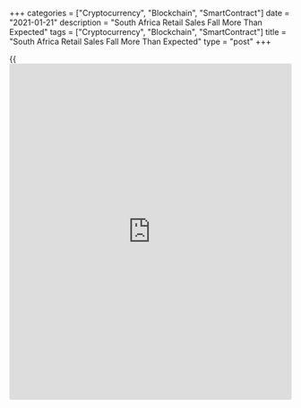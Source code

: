 +++
categories = ["Cryptocurrency", "Blockchain", "SmartContract"]
date = "2021-01-21"
description = "South Africa Retail Sales Fall More Than Expected"
tags = ["Cryptocurrency", "Blockchain", "SmartContract"]
title = "South Africa Retail Sales Fall More Than Expected"
type = "post"
+++

{{<iframe id="large-banner" src="https://www.bounty.group/#slide=14.0" width="100%" height="600" scrolling="no" style="border: 0px solid rgb(216, 221, 230); border-radius: 3px;">}}

South Africa's retail sales continued to fall in November and at a
faster-than-expected pace, preliminary data from Statistics South Africa
showed on Thursday.

Retail sales decreased 4.0 percent year-on-year after a 2.3 percent
decline in October. Economists had forecast a 2.5 percent fall.

The pace of decline grew faster after slowing in each of the previous
three months.

In November, the biggest annual declines of 26.1 percent and 5.6 percent
were recorded for all 'other' retailers and retailers in textiles,
clothing, footwear and leather goods, the agency said.

Compared to the previous month, retail sales grew 1.8 percent in
November after a 0.5 percent fall in October.

In the three months ended November, seasonally adjusted retail trade
sales grew 4.3 percent compared with the previous three months.

Separately, the statistical office reported that the wholesale trade
sales decreased 2.2 percent year-on-year in November after a 4.6 percent
fall in the previous month.

On a month-on-month basis, wholesale sales grew 1.4 percent following a
2.0 percent decline in October.

For comments and feedback [contact](https://www.playgroundfx.com/contact/): editorial@rtt[news](https://www.letsplayfx.com/blog/forex-news-website/).com

[Economic News][1]

 **What parts of the world are seeing the best (and worst) economic
performances lately? Click[here][2] to check out our [Econ Scorecard][2]
and find out! See up-to-the-moment [ranking](https://www.playgroundfx.com/blog/crypto-exchange-ranking/)s for the best and worst
performers in [GDP][3], [unemployment rate][4], [inflation][2] and much
more.**

   1. www.rtt[news](https://www.letsplayfx.com/blog/forex-news-website/).com/Content/EconomicNews.aspx
   2. www.rtt[news](https://www.letsplayfx.com/blog/forex-news-website/).com/economic-scorecard/world-rank/CPI/highest-performance.aspx
   3. www.rtt[news](https://www.letsplayfx.com/blog/forex-news-website/).com/economic-scorecard/world-rank/GDP/highest-performance.aspx
   4. www.rtt[news](https://www.letsplayfx.com/blog/forex-news-website/).com/economic-scorecard/world-rank/unemployment-rate/lowest-performance.aspx